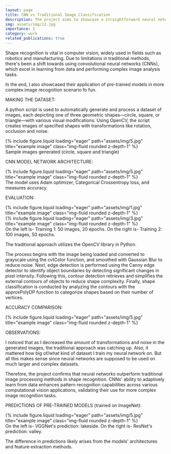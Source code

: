 ```yaml
---
layout: page
title: CNN vs Traditional Image Classification
description: The project aims to showcase a straightforward neural network for basic geometric shape classification and how it compares with traditional image processing methods, highlighting the potential of neural networks in real-world scenarios.
img: assets/img/12.jpg
importance: 1
category: work
related_publications: true
---
```


Shape recognition is vital in computer vision, widely used in fields such as robotics and manufacturing. Due to limitations in traditional methods, there's been a shift towards using convolutional neural networks (CNNs), which excel in learning from data and performing complex image analysis tasks.

In the end, I also showcased their application of pre-trained models in more complex image recognition scenario fo fun.

MAKING THE DATASET:

A python script is used to automatically generate and process a dataset of images, each depicting one of three geometric shapes—circle, square, or triangle—with various visual modifications. Using OpenCV, the script creates images of specified shapes with transformations like rotation, occlusion and noise.

<div class="row">
    <div class="col-sm mt-3 mt-md-0">
        {% include figure.liquid loading="eager" path="assets/img/5.jpg" title="example image" class="img-fluid rounded z-depth-1" %}
    </div>
</div>
<div class="caption">
    Sample images generated (circle, square and triangle)
</div>

CNN MODEL NETWORK ARCHITECTURE:

<div class="row">
    <div class="col-sm mt-3 mt-md-0">
        {% include figure.liquid loading="eager" path="assets/img/5.jpg" title="example image" class="img-fluid rounded z-depth-1" %}
    </div>
</div>
<div class="caption">
    The model uses Adam optimizer, Categorical Crossentropy loss, and measures accuracy.
</div>

EVALUATION:

<div class="row">
    <div class="col-sm mt-3 mt-md-0">
        {% include figure.liquid loading="eager" path="assets/img/1.jpg" title="example image" class="img-fluid rounded z-depth-1" %}
    </div>
    <div class="col-sm mt-3 mt-md-0">
        {% include figure.liquid loading="eager" path="assets/img/3.jpg" title="example image" class="img-fluid rounded z-depth-1" %}
    </div>
</div>
<div class="caption">
    On the left is- Training 1: 50 images, 20 epochs. On the right is- Training 2: 100 images, 50 epochs.
</div>

The traditional approach utilizes the OpenCV library in Python.

The process begins with the image being loaded and converted to grayscale using the cvtColor function, and smoothed with Gaussian Blur to reduce noise. Next, edge detection is performed using the Canny edge detector to identify object boundaries by detecting significant changes in pixel intensity. Following this, contour detection retrieves and simplifies the external contours of objects to reduce shape complexity. Finally, shape classification is conducted by analyzing the contours with the approxPolyDP function to categorize shapes based on their number of vertices.

ACCURACY COMPARISON:

<div class="row">
    <div class="col-sm mt-3 mt-md-0">
        {% include figure.liquid loading="eager" path="assets/img/5.jpg" title="example image" class="img-fluid rounded z-depth-1" %}
    </div>
</div>

OBSERVATIONS:

I noticed that as I decreased the amount of transformations and noise in the generated images, the traditional approach was catching up. Also, it mattered how big of/what kind of dataset I train my neural network on. But all this makes sense since neural networks are supposed to be used on much larger and complex datasets.

Therefore, the project confirms that neural networks outperform traditional image processing methods in shape recognition. CNNs' ability to adaptively learn from data enhances pattern recognition capabilities across various computational vision applications, validating their use for more complex image recognition tasks.


PREDICTIONS OF PRE-TRAINED MODELS (trained on ImageNet):

<div class="row">
    <div class="col-sm mt-3 mt-md-0">
        {% include figure.liquid loading="eager" path="assets/img/5.jpg" title="example image" class="img-fluid rounded z-depth-1" %}
    </div>
</div>
<div class="caption">
    On the left is- VGGNet's prediction: lakeside. On the right is- ResNet's prediction: valley.
</div>

The difference in predictions likely arises from the models' architectures and feature extraction methods.

